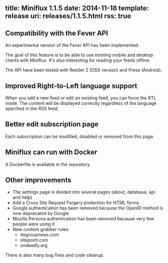 title: Miniflux 1.1.5
date: 2014-11-18
template: release
uri: releases/1.1.5.html
rss: true
---

Compatibility with the Fever API
--------------------------------

An experimental version of the Fever API has been implemented.

The goal of this feature is to be able to use existing mobile and desktop clients with Miniflux.
It's also interesting for reading your feeds offline.

The API have been tested with Reeder 2 (OSX version) and Press (Android).

Improved Right-to-Left language support
---------------------------------------

When you add a new feed or edit an existing feed, you can force the RTL mode.
The content will be displayed correctly regardless of the language specified in the RSS feed.

Better edit subscription page
-----------------------------

Each subscription can be modified, disabled or removed from this page.

Miniflux can run with Docker
----------------------------

A Dockerfile is available in the repository.

Other improvements
------------------

- The settings page is divided into several pages (about, database, api and help)
- Add a Cross Site Request Forgery protection for HTML forms
- Google authentication has been removed because the OpenID method is now deprecated by Google
- Mozilla Persona authentication has been removed because very few people were using it
- New content grabber rules:
    - degroupnews.com
    - sitepoint.com
    - undeadly.org

There is also many bug fixes and code cleanup.
